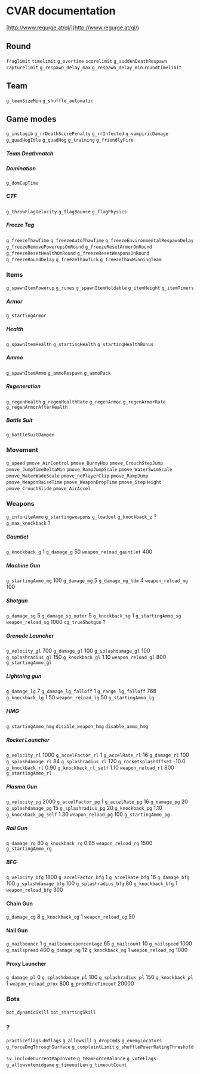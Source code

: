 # CVAR documentation

[http://www.regurge.at/ql/](http://www.regurge.at/ql/)

## Round

`fraglimit`
`timelimit`
`g_overtime`
`scorelimit`
`g_suddenDeathRespawn`
`capturelimit`
`g_respawn_delay_max`
`g_respawn_delay_min`
`roundtimelimit`

## Team

`g_teamSizeMin`
`g_shuffle_automatic`

## Game modes

`g_instagib`
`g_rrDeathScorePenalty`
`g_rrInfected`
`g_vampiricDamage`
`g_quadHogIdle`
`g_quadHog`
`g_training`
`g_friendlyFire`

##### Team Deathmatch

##### Domination

`g_domCapTime`

##### CTF

`g_throwFlagVelocity`
`g_flagBounce`
`g_flagPhysics`

##### Freeze Tag

`g_freezeThawTime`
`g_freezeAutoThawTime`
`g_freezeEnvironmentalRespawnDelay`
`g_freezeRemovePowerupsOnRound`
`g_freezeResetArmorOnRound`
`g_freezeResetHealthOnRound`
`g_freezeResetWeaponsOnRound`
`g_freezeRoundDelay`
`g_freezeThawTick`
`g_freezeThawWinningTeam`

### Items

`g_spawnItemPowerup`
`g_runes`
`g_spawnItemHoldable`
`g_itemHeight`
`g_itemTimers`

##### Armor

`g_startingArmor`

##### Health

`g_spawnItemHealth`
`g_startingHealth`
`g_startingHealthBonus`

##### Ammo

`g_spawnItemAmmo`
`g_ammoRespawn`
`g_ammoPack`

##### Regeneration

`g_regenHealth`
`g_regenHealthRate`
`g_regenArmor`
`g_regenArmorRate`
`g_regenArmorAfterHealth`

##### Battle Suit

`g_battleSuitDampen`

### Movement

`g_speed`
`pmove_AirControl`
`pmove_BunnyHop`
`pmove_CrouchStepJump`
`pmove_JumpTimeDeltaMin`
`pmove_RampJumpScale`
`pmove_WaterSwimScale`
`pmove_WaterWadeScale`
`pmove_noPlayerClip`
`pmove_RampJump`
`pmove_WeaponRaiseTime`
`pmove_WeaponDropTime`
`pmove_StepHeight`
`pmove_CrouchSlide`
`pmove_AirAccel`

### Weapons

`g_infiniteAmmo`
`g_startingweapons`
`g_loadout`
`g_knockback_z` ?
`g_max_knockback` ?

##### Gauntlet

`g_knockback_g` 1
`g_damage_g` 50
`weapon_reload_gauntlet` 400

##### Machine Gun

`g_startingAmmo_mg` 100
`g_damage_mg` 5
`g_damage_mg_tdm` 4
`weapon_reload_mg` 100

##### Shotgun

`g_damage_sg` 5
`g_damage_sg_outer` 5
`g_knockback_sg` 1
`g_startingAmmo_sg`
`weapon_reload_sg` 1000
`cg_trueShotgun` ?

##### Grenade Launcher

`g_velocity_gl` 700
`g_damage_gl` 100
`g_splashdamage_gl` 100
`g_splashradius_gl` 150
`g_knockback_gl` 1.10
`weapon_reload_gl` 800
`g_startingAmmo_gl`

##### Lightning gun

`g_damage_lg` 7
`g_damage_lg_falloff` 1
`g_range_lg_falloff` 768
`g_knockback_lg` 1.50
`weapon_reload_lg` 50
`g_startingAmmo_lg`

##### HMG

`g_startingAmmo_hmg`
`disable_weapon_hmg`
`disable_ammo_hmg`

##### Rocket Launcher

`g_velocity_rl` 1000
`g_accelFactor_rl` 1
`g_accelRate_rl` 16
`g_damage_rl` 100
`g_splashdamage_rl` 84
`g_splashradius_rl` 120
`g_rocketsplashOffset` -10.0
`g_knockback_rl` 0.90
`g_knockback_rl_self` 1.10
`weapon_reload_rl` 800
`g_startingAmmo_rl`

##### Plasma Gun

`g_velocity_pg` 2000
`g_accelFactor_pg` 1
`g_accelRate_pg` 16
`g_damage_pg` 20
`g_splashdamage_pg` 15
`g_splashradius_pg` 20
`g_knockback_pg` 1.10
`g_knockback_pg_self` 1.30
`weapon_reload_pg` 100
`g_startingAmmo_pg`

##### Rail Gun

`g_damage_rg` 80
`g_knockback_rg` 0.85
`weapon_reload_rg` 1500
`g_startingAmmo_rg`

##### BFG

`g_velocity_bfg` 1800
`g_accelFactor_bfg` 1
`g_accelRate_bfg` 16
`g_damage_bfg` 100
`g_splashdamage_bfg` 100
`g_splashradius_bfg` 80
`g_knockback_bfg` 1
`weapon_reload_bfg` 300

#### Chain Gun

`g_damage_cg` 8
`g_knockback_cg` 1
`weapon_reload_cg` 50

#### Nail Gun

`g_nailbounce` 1
`g_nailbouncepercentage` 65
`g_nailcount` 10
`g_nailspeed` 1000
`g_nailspread` 400
`g_damage_ng` 12
`g_knockback_ng` 1
`weapon_reload_ng` 1000

#### Proxy Launcher

`g_damage_pl` 0
`g_splashdamage_pl` 100
`g_splashradius_pl` 150
`g_knockback_pl` 1
`weapon_reload_prox` 800
`g_proxMineTimeout` 20000

### Bots

`bot_dynamicSkill`
`bot_startingSkill`


### ?

`practiceflags`
`dmflags`
`g_allowkill`
`g_dropCmds`
`g_enemyLocators`
`g_forceDmgThroughSurface`
`g_complaintLimit`
`g_shufflePowerRatingThreshold`

`sv_includeCurrentMapInVote`
`g_teamForceBalance`
`g_voteFlags`
`g_allowvotemidgame`
`g_timeoutLen`
`g_timeoutCount`

